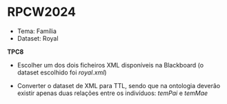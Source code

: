 # RPCW2024

* Tema: Família
* Dataset: Royal

**TPC8**

* Escolher um dos dois ficheiros XML disponíveis na Blackboard (o dataset escolhido foi *royal.xml*)

* Converter o dataset de XML para TTL, sendo que na ontologia deverão existir apenas duas relações entre os indivíduos: *temPai* e *temMae*